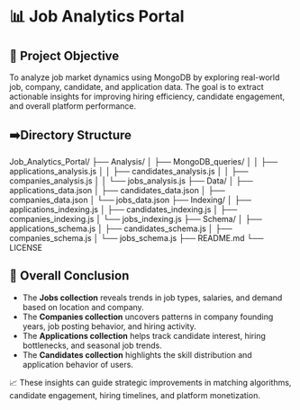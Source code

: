 # 📊 Job Analytics Portal

## 🧩 Project Objective

To analyze job market dynamics using MongoDB by exploring real-world job, company, candidate, and application data. The goal is to extract actionable insights for improving hiring efficiency, candidate engagement, and overall platform performance.

## ➡️Directory Structure 

Job_Analytics_Portal/
├── Analysis/
│   ├── MongoDB_queries/
│   │   ├── applications_analysis.js
│   │   ├── candidates_analysis.js
│   │   ├── companies_analysis.js
│   │   └── jobs_analysis.js
├── Data/
│   ├── applications_data.json
│   ├── candidates_data.json
│   ├── companies_data.json
│   └── jobs_data.json
├── Indexing/
│   ├── applications_indexing.js
│   ├── candidates_indexing.js
│   ├── companies_indexing.js
│   └── jobs_indexing.js
├── Schema/
│   ├── applications_schema.js
│   ├── candidates_schema.js
│   ├── companies_schema.js
│   └── jobs_schema.js
├── README.md
└── LICENSE

## 📌 Overall Conclusion

- The **Jobs collection** reveals trends in job types, salaries, and demand based on location and company.
- The **Companies collection** uncovers patterns in company founding years, job posting behavior, and hiring activity.
- The **Applications collection** helps track candidate interest, hiring bottlenecks, and seasonal job trends.
- The **Candidates collection** highlights the skill distribution and application behavior of users.

📈 These insights can guide strategic improvements in matching algorithms, candidate engagement, hiring timelines, and platform monetization.


